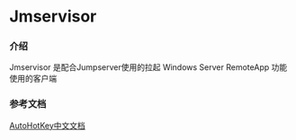 # Jmservisor 

### 介绍

Jmservisor 是配合Jumpserver使用的拉起 Windows Server RemoteApp 功能使用的客户端



### 参考文档

[AutoHotKey中文文档](https://wyagd001.github.io/zh-cn/docs/AutoHotkey.htm)
